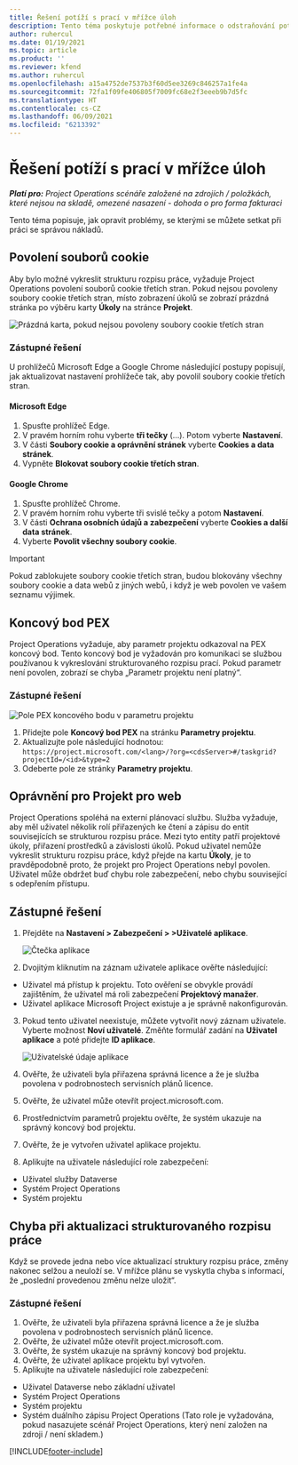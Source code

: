 ```yaml
---
title: Řešení potíží s prací v mřížce úloh
description: Tento téma poskytuje potřebné informace o odstraňování potíží při práci v mřížce úloh.
author: ruhercul
ms.date: 01/19/2021
ms.topic: article
ms.product: ''
ms.reviewer: kfend
ms.author: ruhercul
ms.openlocfilehash: a15a4752de7537b3f60d5ee3269c846257a1fe4a
ms.sourcegitcommit: 72fa1f09fe406805f7009fc68e2f3eeeb9b7d5fc
ms.translationtype: HT
ms.contentlocale: cs-CZ
ms.lasthandoff: 06/09/2021
ms.locfileid: "6213392"
---
```

# <a name="troubleshoot-working-in-the-task-grid"></a>Řešení potíží s prací v mřížce úloh 

_**Platí pro:** Project Operations scénáře založené na zdrojích / položkách, které nejsou na skladě, omezené nasazení - dohoda o pro forma fakturaci_

Tento téma popisuje, jak opravit problémy, se kterými se můžete setkat při práci se správou nákladů.

## <a name="enable-cookies"></a>Povolení souborů cookie

Aby bylo možné vykreslit strukturu rozpisu práce, vyžaduje Project Operations povolení souborů cookie třetích stran. Pokud nejsou povoleny soubory cookie třetích stran, místo zobrazení úkolů se zobrazí prázdná stránka po výběru karty **Úkoly** na stránce **Projekt**.

![Prázdná karta, pokud nejsou povoleny soubory cookie třetích stran](media/blankschedule.png)


### <a name="workaround"></a>Zástupné řešení
U prohlížečů Microsoft Edge a Google Chrome následující postupy popisují, jak aktualizovat nastavení prohlížeče tak, aby povolil soubory cookie třetích stran.

#### <a name="microsoft-edge"></a>Microsoft Edge

1. Spusťte prohlížeč Edge.
2. V pravém horním rohu vyberte **tři tečky** (…). Potom vyberte **Nastavení**.
3. V části **Soubory cookie a oprávnění stránek** vyberte **Cookies a data stránek**.
4. Vypněte **Blokovat soubory cookie třetích stran**.

#### <a name="google-chrome"></a>Google Chrome

1. Spusťte prohlížeč Chrome.
2. V pravém horním rohu vyberte tři svislé tečky a potom **Nastavení**.
3. V části **Ochrana osobních údajů a zabezpečení** vyberte **Cookies a další data stránek**.
4. Vyberte **Povolit všechny soubory cookie**.

> [!IMPORTANT]
> Pokud zablokujete soubory cookie třetích stran, budou blokovány všechny soubory cookie a data webů z jiných webů, i když je web povolen ve vašem seznamu výjimek.

## <a name="pex-endpoint"></a>Koncový bod PEX

Project Operations vyžaduje, aby parametr projektu odkazoval na PEX koncový bod. Tento koncový bod je vyžadován pro komunikaci se službou používanou k vykreslování strukturovaného rozpisu prací. Pokud parametr není povolen, zobrazí se chyba „Parametr projektu není platný“. 

### <a name="workaround"></a>Zástupné řešení
 ![Pole PEX koncového bodu v parametru projektu](media/projectparameter.png)

1. Přidejte pole **Koncový bod PEX** na stránku **Parametry projektu**.
2. Aktualizujte pole následující hodnotou: `https://project.microsoft.com/<lang>/?org=<cdsServer>#/taskgrid?projectId=/<id>&type=2`
3. Odeberte pole ze stránky **Parametry projektu**.

## <a name="privileges-for-project-for-the-web"></a>Oprávnění pro Projekt pro web

Project Operations spoléhá na externí plánovací službu. Služba vyžaduje, aby měl uživatel několik rolí přiřazených ke čtení a zápisu do entit souvisejících se strukturou rozpisu práce. Mezi tyto entity patří projektové úkoly, přiřazení prostředků a závislosti úkolů. Pokud uživatel nemůže vykreslit strukturu rozpisu práce, když přejde na kartu **Úkoly**, je to pravděpodobně proto, že projekt pro Project Operations nebyl povolen. Uživatel může obdržet buď chybu role zabezpečení, nebo chybu související s odepřením přístupu.


## <a name="workaround"></a>Zástupné řešení

1. Přejděte na **Nastavení > Zabezpečení > >Uživatelé aplikace**.  

   ![Čtečka aplikace](media/applicationuser.jpg)
   
2. Dvojitým kliknutím na záznam uživatele aplikace ověřte následující:

 - Uživatel má přístup k projektu. Toto ověření se obvykle provádí zajištěním, že uživatel má roli zabezpečení **Projektový manažer**.
 - Uživatel aplikace Microsoft Project existuje a je správně nakonfigurován.
 
3. Pokud tento uživatel neexistuje, můžete vytvořit nový záznam uživatele. Vyberte možnost **Noví uživatelé**. Změňte formulář zadání na **Uživatel aplikace** a poté přidejte **ID aplikace**.

   ![Uživatelské údaje aplikace](media/applicationuserdetails.jpg)

4. Ověřte, že uživateli byla přiřazena správná licence a že je služba povolena v podrobnostech servisních plánů licence.
5. Ověřte, že uživatel může otevřít project.microsoft.com.
6. Prostřednictvím parametrů projektu ověřte, že systém ukazuje na správný koncový bod projektu.
7. Ověřte, že je vytvořen uživatel aplikace projektu.
8. Aplikujte na uživatele následující role zabezpečení:

  - Uživatel služby Dataverse
  - Systém Project Operations
  - Systém projektu

## <a name="error-when-updating-the-work-breakdown-structure"></a>Chyba při aktualizaci strukturovaného rozpisu práce

Když se provede jedna nebo více aktualizací struktury rozpisu práce, změny nakonec selžou a neuloží se. V mřížce plánu se vyskytla chyba s informací, že „poslední provedenou změnu nelze uložit“.

### <a name="workaround"></a>Zástupné řešení

1. Ověřte, že uživateli byla přiřazena správná licence a že je služba povolena v podrobnostech servisních plánů licence.
2. Ověřte, že uživatel může otevřít project.microsoft.com.
3. Ověřte, že systém ukazuje na správný koncový bod projektu.
4. Ověřte, že uživatel aplikace projektu byl vytvořen.
5. Aplikujte na uživatele následující role zabezpečení:
  
  - Uživatel Dataverse nebo základní uživatel
  - Systém Project Operations
  - Systém projektu
  - Systém duálního zápisu Project Operations (Tato role je vyžadována, pokud nasazujete scénář Project Operations, který není založen na zdroji / není skladem.)


[!INCLUDE[footer-include](../includes/footer-banner.md)]
